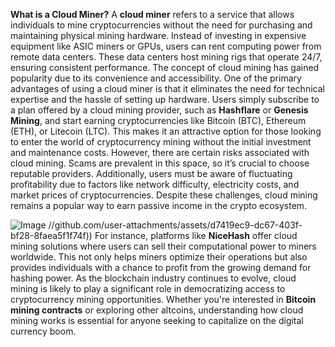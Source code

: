 **What is a Cloud Miner?**
A **cloud miner** refers to a service that allows individuals to mine cryptocurrencies without the need for purchasing and maintaining physical mining hardware. Instead of investing in expensive equipment like ASIC miners or GPUs, users can rent computing power from remote data centers. These data centers host mining rigs that operate 24/7, ensuring consistent performance. The concept of cloud mining has gained popularity due to its convenience and accessibility.
One of the primary advantages of using a cloud miner is that it eliminates the need for technical expertise and the hassle of setting up hardware. Users simply subscribe to a plan offered by a cloud mining provider, such as **Hashflare** or **Genesis Mining**, and start earning cryptocurrencies like Bitcoin (BTC), Ethereum (ETH), or Litecoin (LTC). This makes it an attractive option for those looking to enter the world of cryptocurrency mining without the initial investment and maintenance costs.
However, there are certain risks associated with cloud mining. Scams are prevalent in this space, so it’s crucial to choose reputable providers. Additionally, users must be aware of fluctuating profitability due to factors like network difficulty, electricity costs, and market prices of cryptocurrencies. Despite these challenges, cloud mining remains a popular way to earn passive income in the crypto ecosystem. 

![Image](https://github.com/user-attachments/assets/d7419ec9-dc67-403f-bf28-8faea5f1f74f)
 //github.com/user-attachments/assets/d7419ec9-dc67-403f-bf28-8faea5f1f74f))
For instance, platforms like **NiceHash** offer cloud mining solutions where users can sell their computational power to miners worldwide. This not only helps miners optimize their operations but also provides individuals with a chance to profit from the growing demand for hashing power. As the blockchain industry continues to evolve, cloud mining is likely to play a significant role in democratizing access to cryptocurrency mining opportunities. Whether you're interested in **Bitcoin mining contracts** or exploring other altcoins, understanding how cloud mining works is essential for anyone seeking to capitalize on the digital currency boom.
